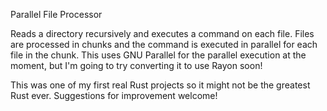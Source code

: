 Parallel File Processor

Reads a directory recursively and executes a command on each file. Files are processed in chunks and the command is executed
in parallel for each file in the chunk. This uses GNU Parallel for the parallel execution at the moment, but I'm going to
try converting it to use Rayon soon!

This was one of my first real Rust projects so it might not be the greatest Rust ever. Suggestions for improvement welcome!

